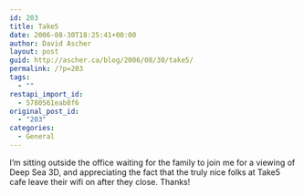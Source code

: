 ```yaml
---
id: 203
title: Take5
date: 2006-08-30T18:25:41+00:00
author: David Ascher
layout: post
guid: http://ascher.ca/blog/2006/08/30/take5/
permalink: /?p=203
tags:
  - ""
restapi_import_id:
  - 5780561eab8f6
original_post_id:
  - "203"
categories:
  - General
---
```

I&#8217;m sitting outside the office waiting for the family to join me for a viewing of Deep Sea 3D, and appreciating the fact that the truly nice folks at Take5 cafe leave their wifi on after they close. Thanks!